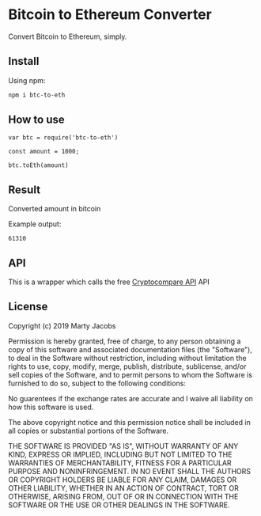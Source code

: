 # Bitcoin to Ethereum Converter

Convert Bitcoin to Ethereum, simply.

## Install
Using npm:
```sh
npm i btc-to-eth
```

## How to use
```
var btc = require('btc-to-eth')

const amount = 1000;

btc.toEth(amount)
```

## Result

Converted amount in bitcoin

Example output:

`61310`

## API

This is a wrapper which calls the free [Cryptocompare API](https://min-api.cryptocompare.com/) API

## License

Copyright (c) 2019 Marty Jacobs

Permission is hereby granted, free of charge, to any person obtaining a copy of this
software and associated documentation files (the "Software"), to deal in the Software
without restriction, including without limitation the rights to use, copy, modify,
merge, publish, distribute, sublicense, and/or sell copies of the Software, and to
permit persons to whom the Software is furnished to do so, subject to the following
conditions:

No guarentees if the exchange rates are accurate and I waive all liability on how this software is used.

The above copyright notice and this permission notice shall be included in all copies
or substantial portions of the Software.

THE SOFTWARE IS PROVIDED "AS IS", WITHOUT WARRANTY OF ANY KIND, EXPRESS OR IMPLIED,
INCLUDING BUT NOT LIMITED TO THE WARRANTIES OF MERCHANTABILITY, FITNESS FOR A
PARTICULAR PURPOSE AND NONINFRINGEMENT. IN NO EVENT SHALL THE AUTHORS OR COPYRIGHT
HOLDERS BE LIABLE FOR ANY CLAIM, DAMAGES OR OTHER LIABILITY, WHETHER IN AN ACTION OF
CONTRACT, TORT OR OTHERWISE, ARISING FROM, OUT OF OR IN CONNECTION WITH THE SOFTWARE OR
THE USE OR OTHER DEALINGS IN THE SOFTWARE.
